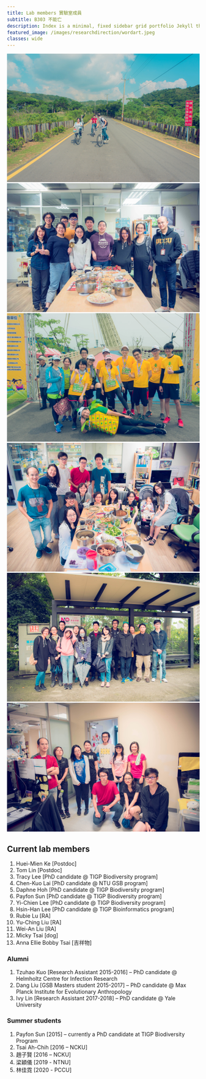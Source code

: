 ```yaml
---
title: Lab members 實驗室成員
subtitle: B303 不能亡
description: Index is a minimal, fixed sidebar grid portfolio Jekyll theme.
featured_image: /images/researchdirection/wordart.jpeg 
classes: wide 
---
```



<div class="gallery" data-columns="3">
	<img src="/images/members/20160825-DSC06023.jpg">
	<img src="/images/members/DSC_3375.jpeg">
	<img src="/images/members/20180505-DSC06964.jpg">
	<img src="/images/members/20180807-DSC_2600.jpg">
	<img src="/images/members/20181205-DSC_2831.jpg">
	<img src="/images/members/20190503-DSC_3426.jpg">
</div>



## Current lab members

1. Huei-Mien Ke \[Postdoc\]
2. Tom Lin \[Postdoc\]
3. Tracy Lee \[PhD candidate @ TIGP Biodiversity program\]
4. Chen-Kuo Lai \[PhD candidate @ NTU GSB program\]
5. Daphne Hoh \[PhD candidate @ TIGP Biodiversity program\]
6. Payfon Sun \[PhD candidate @ TIGP Biodiversity program\]
7. Yi-Chien Lee \[PhD candidate @ TIGP Biodiversity program\]
8. Hsin-Han Lee \[PhD candidate @ TIGP Bioinformatics program\]
9. Rubie Lu \[RA\]
10. Yu-Ching Liu \[RA\]
11. Wei-An Liu \[RA\]
12. Micky Tsai \[dog\]
13. Anna Ellie Bobby Tsai \[吉祥物\]

### Alumni

1. Tzuhao Kuo \[Research Assistant 2015-2016\] – PhD candidate @ Helmholtz Centre for Infection Research
2. Dang Liu \[GSB Masters student 2015-2017\] – PhD candidate @ Max Planck Institute for Evolutionary Anthropology
3. Ivy Lin \[Research Assistant 2017-2018\] – PhD candidate @ Yale University

### Summer students

1. Payfon Sun \[2015\] – currently a PhD candidate at TIGP Biodiversity Program
2. Tsai Ah-Chih \[2016 – NCKU\]
3. 趙子賢 \[2016 – NCKU\]
4. 梁穎儀 \[2019 - NTNU\]
5. 林佳霓 \[2020 - PCCU\]
